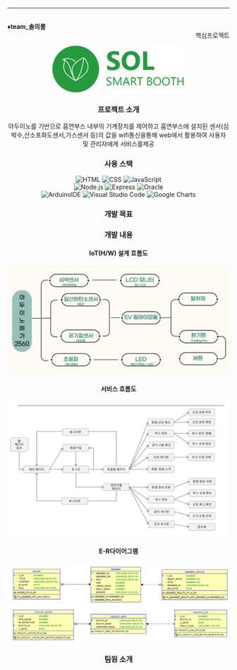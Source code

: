 ---
<br>
<div style="font-weight: bold;">♦️team_솔의룸</div>
<div align="right">핵심프로젝트</div>
<p align="center">
<img src="readme_img/KakaoTalk_20230418_120824367.png" width="300" height="auto"/>
</p>
<div align="center">
<h3>프로젝트 소개</h3>
<p>아두이노를 기반으로 흡연부스 내부의 기계장치를 제어하고 흡연부스에 설치된 센서(심박수,산소포화도센서,가스센서 등)의 값을 wifi통신을통해 web에서 활용하여 사용자 및 관리자에게 서비스를제공
</p>
<h3>사용 스택</h3>



<p>
<img src="https://img.shields.io/badge/HTML5-E34F26?style=flat-square&logo=html5&logoColor=white" alt="HTML">
<img src="https://img.shields.io/badge/CSS3-1572B6?style=flat-square&logo=css3&logoColor=white" alt="CSS">
<img src="https://img.shields.io/badge/JavaScript-F7DF1E?style=flat-square&logo=javascript&logoColor=black" alt="JavaScript">
<br>
<img src="https://img.shields.io/badge/Node.js-339933?style=flat-square&logo=node.js&logoColor=white" alt="Node.js">
<img src="https://img.shields.io/badge/Express-000000?style=flat-square&logo=express&logoColor=white" alt="Express">
<img src="https://img.shields.io/badge/Oracle-F80000?style=flat-square&logo=oracle&logoColor=white" alt="Oracle">
<br>  
<img src="https://img.shields.io/badge/Arduino%20IDE-00979D?style=flat-square&logo=arduino&logoColor=white" alt="ArduinoIDE">
<img src="https://img.shields.io/badge/Visual%20Studio%20Code-007ACC?style=flat-square&logo=visual-studio-code&logoColor=white" alt="Visual Studio Code">
<img src="https://img.shields.io/badge/Google%20Charts-4285F4?style=flat-square&logo=google-charts&logoColor=white" alt="Google Charts">
<p>
<h3>개발 목표</h3>
  
<h3>개발 내용</h3>
 <h4>IoT(H/W) 설계 흐름도</h4>
  <img src="readme_img/HW흐름도.png">

 <h4>서비스 흐름도</h4>
  <img src="readme_img/서비스_흐름도.png">
 
 <h4>E-R다이어그램</h4>
  <img src="readme_img/E-R다이어그램.png">
<h3>팀원 소개</h3>


</div>





